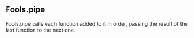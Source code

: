 ## Fools.pipe

Fools.pipe calls each function added to it in order, passing the result of the last function to the next one.